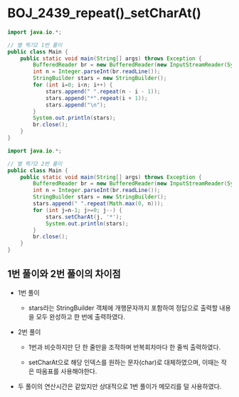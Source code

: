 # BOJ_2439_repeat()_setCharAt()

```java
import java.io.*;

// 별 찍기2 1번 풀이
public class Main {
    public static void main(String[] args) throws Exception {
        BufferedReader br = new BufferedReader(new InputStreamReader(System.in));
        int n = Integer.parseInt(br.readLine());
        StringBuilder stars = new StringBuilder();
        for (int i=0; i<n; i++) {
            stars.append(" ".repeat(n - i - 1));
            stars.append("*".repeat(i + 1));
            stars.append("\n");
        }
        System.out.println(stars);
        br.close();
    }
}
```

```java
import java.io.*;

// 별 찍기2 2번 풀이
public class Main {
    public static void main(String[] args) throws Exception {
        BufferedReader br = new BufferedReader(new InputStreamReader(System.in));
        int n = Integer.parseInt(br.readLine());
        StringBuilder stars = new StringBuilder();
        stars.append(" ".repeat(Math.max(0, n)));
        for (int j=n-1; j>=0; j--) {
            stars.setCharAt(j, '*');
            System.out.println(stars);
        }
        br.close();
    }
}
```

## 1번 풀이와 2번 풀이의 차이점

- 1번 풀이
  
  - stars라는 StringBuilder 객체에 개행문자까지 포함하여 정답으로 출력할 내용을 모두 완성하고 한 번에 출력하였다.

- 2번 풀이
  
  - 1번과 비슷하지만 단 한 줄만을 조작하며 반복회차마다 한 줄씩 출력하였다.
  
  - setCharAt으로 해당 인덱스를 원하는 문자(char)로 대체하였으며, 이때는 작은 따옴표를 사용해야한다.

- 두 풀이의 연산시간은 같았지만 상대적으로 1번 풀이가 메모리를 덜 사용하였다.
